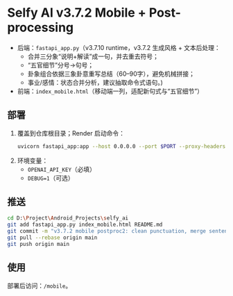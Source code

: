# Selfy AI v3.7.2 Mobile + Post-processing
- 后端：`fastapi_app.py`（v3.7.10 runtime，v3.7.2 生成风格 + 文本后处理：
  - 合并三分象“说明+解读”成一句，并去重去符号；
  - “五官细节”分号→句号；
  - 卦象组合依据三象卦意重写总结（60–90字），避免机械拼接；
  - 事业/感情：状态合并分析，建议抽取命令式语句。)
- 前端：`index_mobile.html`（移动端一列，适配新句式与“五官细节”）

## 部署
1. 覆盖到仓库根目录；Render 启动命令：
   ```bash
   uvicorn fastapi_app:app --host 0.0.0.0 --port $PORT --proxy-headers
   ```
2. 环境变量：
   - `OPENAI_API_KEY`（必填）
   - `DEBUG=1`（可选）

## 推送
```bash
cd D:\Project\Android_Projects\selfy_ai
git add fastapi_app.py index_mobile.html README.md
git commit -m "v3.7.2 mobile postproc2: clean punctuation, merge sentences, synthesize combo, refine status/suggestion"
git pull --rebase origin main
git push origin main
```

## 使用
部署后访问：`/mobile`。
